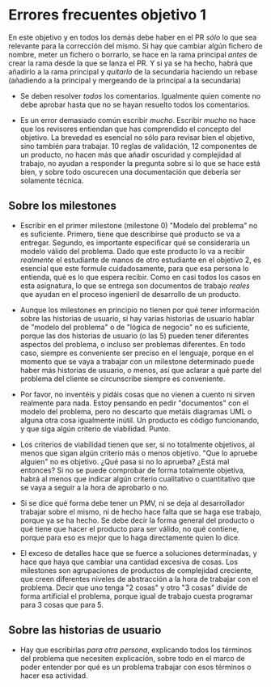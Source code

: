# Errores frecuentes objetivo 1

En este objetivo y en todos los demás debe haber en el PR *sólo* lo que sea
relevante para la corrección del mismo. Si hay que cambiar algún fichero de
nombre, meter un fichero o borrarlo, se hace en la rama principal *antes* de
crear la rama desde la que se lanza el PR. Y si ya se ha hecho, habrá que
añadirlo a la rama principal y *quitarlo* de la secundaria haciendo un rebase
(añadiendo a la principal y mergeando de la principal a la secundaria)

- Se deben resolver *todos* los comentarios. Igualmente quien comente no debe
  aprobar hasta que no se hayan resuelto todos los comentarios.

- Es un error demasiado común escribir *mucho*. Escribir *mucho* no hace que los
  revisores entiendan que has comprendido el concepto del objetivo. La brevedad
  es esencial no sólo para revisar bien el objetivo, sino también para
  trabajar. 10 reglas de validación, 12 componentes de un producto, no hacen más
  que añadir oscuridad y complejidad al trabajo, no ayudan a responder la
  pregunta sobre si lo que se hace está bien, y sobre todo oscurecen una
  documentación que debería ser solamente técnica.

## Sobre los milestones

* Escribir en el primer milestone (milestone 0) "Modelo del problema" no es
  suficiente. Primero, tiene que describirse qué producto se va a
  entregar. Segundo, es importante especificar qué se consideraría un modelo
  válido del problema. Dado que este producto lo va a recibir *realmente* el
  estudiante de manos de otro estudiante en el objetivo 2, es esencial que este
  formule cuidadosamente, para que esa persona lo entienda, qué es lo que espera
  recibir. Como en casi todos los casos en esta asignatura, lo que se entrega
  son documentos de trabajo *reales* que ayudan en el proceso ingenieril de
  desarrollo de un producto.

* Aunque los milestones en principio no tienen por qué tener información sobre
  las historias de usuario, si hay varias historias de usuario hablar de "modelo
  del problema" o de "lógica de negocio" no es suficiente, porque las dos
  historias de usuario (o las 5) pueden tener diferentes aspectos del problema,
  o incluso ser problemas diferentes. En todo caso, siempre es conveniente ser
  preciso en el lenguaje, porque en el momento que se vaya a trabajar con un
  milestone determinado puede haber más historias de usuario, o menos, así que
  aclarar a qué parte del problema del cliente se circunscribe siempre es conveniente.

* Por favor, no inventéis y pidáis cosas que no vienen a cuento ni sirven
  realmente para nada. Estoy pensando en pedir "documentos" con el modelo del
  problema, pero no descarto que metáis diagramas UML o alguna otra cosa
  igualmente inútil. Un producto es código funcionando, y que siga algún
  criterio de viabilidad. Punto.

* Los criterios de viabilidad tienen que ser, si no totalmente objetivos, al
  menos que sigan algún criterio más o menos objetivo. "Que lo apruebe alguien"
  no es objetivo. ¿Qué pasa si no lo aprueba? ¿Está mal entonces? Si no se puede
  comprobar de forma totalmente objetiva, habrá al menos que indicar algún
  criterio cualitativo o cuantitativo que se vaya a seguir a la hora de
  aprobarlo o no.

* Si se dice qué forma debe tener un PMV, ni se deja al desarrollador trabajar
  sobre el mismo, ni de hecho hace falta que se haga ese trabajo, porque ya se
  ha hecho. Se debe decir la forma general del producto o qué tiene que hacer el
  producto para ser válido, no qué contiene, porque para eso es mejor que lo
  haga directamente quien lo dice.
 
* El exceso de detalles hace que se fuerce a soluciones determinadas, y hace que
  haya que cambiar una cantidad excesiva de cosas. Los milestones son
  agrupaciones de productos de complejidad creciente, que creen diferentes
  niveles de abstracción a la hora de trabajar con el problema. Decir que uno
  tenga "2 cosas" y otro "3 cosas" divide de forma artificial el problema,
  porque igual de trabajo cuesta programar para 3 cosas que para 5.

## Sobre las historias de usuario

* Hay que escribirlas *para otra persona*, explicando todos los
  términos del problema que necesiten explicación, sobre todo en el
  marco de poder entender por qué es un problema trabajar con esos
  términos o hacer esa actividad.
  

